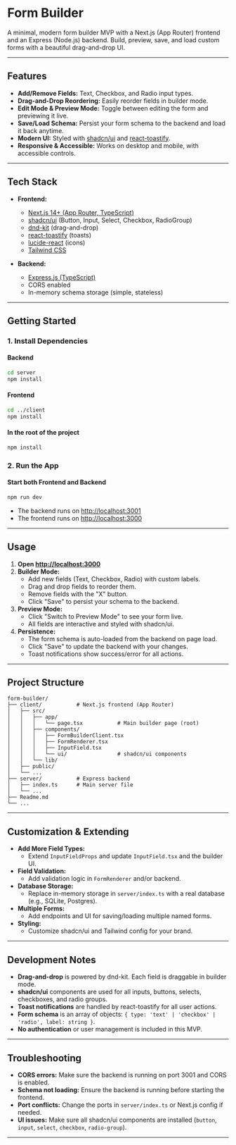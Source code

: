 # Form Builder

A minimal, modern form builder MVP with a Next.js (App Router) frontend and an Express (Node.js) backend. Build, preview, save, and load custom forms with a beautiful drag-and-drop UI.

---

## Features

- **Add/Remove Fields:** Text, Checkbox, and Radio input types.
- **Drag-and-Drop Reordering:** Easily reorder fields in builder mode.
- **Edit Mode & Preview Mode:** Toggle between editing the form and previewing it live.
- **Save/Load Schema:** Persist your form schema to the backend and load it back anytime.
- **Modern UI:** Styled with [shadcn/ui](https://ui.shadcn.com/) and [react-toastify](https://fkhadra.github.io/react-toastify/introduction).
- **Responsive & Accessible:** Works on desktop and mobile, with accessible controls.

---

## Tech Stack

- **Frontend:**
  - [Next.js 14+ (App Router, TypeScript)](https://nextjs.org/)
  - [shadcn/ui](https://ui.shadcn.com/) (Button, Input, Select, Checkbox, RadioGroup)
  - [dnd-kit](https://dndkit.com/) (drag-and-drop)
  - [react-toastify](https://fkhadra.github.io/react-toastify/introduction) (toasts)
  - [lucide-react](https://lucide.dev/) (icons)
  - [Tailwind CSS](https://tailwindcss.com/)

- **Backend:**
  - [Express.js (TypeScript)](https://expressjs.com/)
  - CORS enabled
  - In-memory schema storage (simple, stateless)

---

## Getting Started


### 1. Install Dependencies

#### Backend
```sh
cd server
npm install
```

#### Frontend
```sh
cd ../client
npm install
```

#### In the root of the project
```sh
npm install
```

### 2. Run the App

#### Start both Frontend and Backend
```sh
npm run dev
```
- The backend runs on [http://localhost:3001](http://localhost:3001)
- The frontend runs on [http://localhost:3000](http://localhost:3000)

---

## Usage

1. **Open [http://localhost:3000](http://localhost:3000)**
2. **Builder Mode:**
   - Add new fields (Text, Checkbox, Radio) with custom labels.
   - Drag and drop fields to reorder them.
   - Remove fields with the "X" button.
   - Click "Save" to persist your schema to the backend.
3. **Preview Mode:**
   - Click "Switch to Preview Mode" to see your form live.
   - All fields are interactive and styled with shadcn/ui.
4. **Persistence:**
   - The form schema is auto-loaded from the backend on page load.
   - Click "Save" to update the backend with your changes.
   - Toast notifications show success/error for all actions.

---

## Project Structure

```
form-builder/
├── client/           # Next.js frontend (App Router)
│   ├── src/
│   │   ├── app/
│   │   │   └── page.tsx           # Main builder page (root)
│   │   ├── components/
│   │   │   ├── FormBuilderClient.tsx
│   │   │   ├── FormRenderer.tsx
│   │   │   ├── InputField.tsx
│   │   │   └── ui/                # shadcn/ui components
│   │   └── lib/
│   ├── public/
│   └── ...
├── server/           # Express backend
│   ├── index.ts      # Main server file
│   └── ...
├── Readme.md
└── ...
```

---

## Customization & Extending

- **Add More Field Types:**
  - Extend `InputFieldProps` and update `InputField.tsx` and the builder UI.
- **Field Validation:**
  - Add validation logic in `FormRenderer` and/or backend.
- **Database Storage:**
  - Replace in-memory storage in `server/index.ts` with a real database (e.g., SQLite, Postgres).
- **Multiple Forms:**
  - Add endpoints and UI for saving/loading multiple named forms.
- **Styling:**
  - Customize shadcn/ui and Tailwind config for your brand.

---

## Development Notes

- **Drag-and-drop** is powered by dnd-kit. Each field is draggable in builder mode.
- **shadcn/ui** components are used for all inputs, buttons, selects, checkboxes, and radio groups.
- **Toast notifications** are handled by react-toastify for all user actions.
- **Form schema** is an array of objects: `{ type: 'text' | 'checkbox' | 'radio', label: string }`.
- **No authentication** or user management is included in this MVP.

---

## Troubleshooting

- **CORS errors:** Make sure the backend is running on port 3001 and CORS is enabled.
- **Schema not loading:** Ensure the backend is running before starting the frontend.
- **Port conflicts:** Change the ports in `server/index.ts` or Next.js config if needed.
- **UI issues:** Make sure all shadcn/ui components are installed (`button`, `input`, `select`, `checkbox`, `radio-group`).

---

